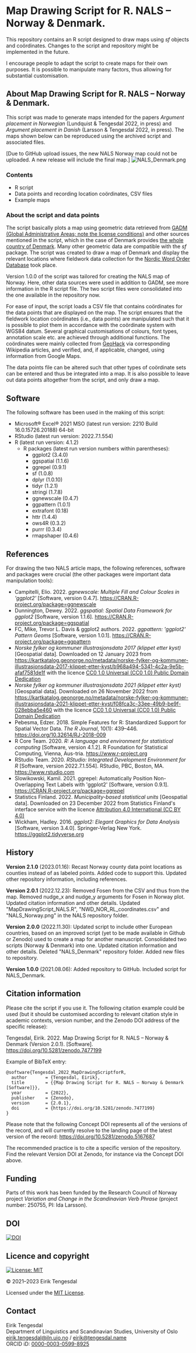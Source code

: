 # Map Drawing Script for R. NALS – Norway & Denmark.
This repository contains an R script designed to draw maps using *sf* objects and coördinates. Changes to the script and repository might be implemented in the future.

I encourage people to adapt the script to create maps for their own purposes. It is possible to manipulate many factors, thus allowing for substantial customisation.

## About Map Drawing Script for R. NALS – Norway & Denmark.
This script was made to generate maps intended for the papers *Argument placement in Norwegian* (Lundquist & Tengesdal 2022, in press) and *Argument placement in Danish* (Larsson & Tengesdal 2022, in press). The maps shown below can be reproduced using the archived script and associated files.

[Due to GitHub upload issues, the new NALS Norway map could not be uploaded. A new release will include the final map.]
![NALS_Denmark.png](https://github.com/EirikTengesdal/MapDrawingScriptforR/blob/main/NALS/NALS_Denmark.png)

### Contents
* R script
* Data points and recording location coördinates, CSV files
* Example maps

### About the script and data points
The script basically plots a map using geometric data retrieved from [GADM (Global Administrative Areas; note the license conditions)](https://gadm.org/license.html) and other sources mentioned in the script, which in the case of Denmark provides [the whole country of Denmark](https://biogeo.ucdavis.edu/data/gadm3.6/gpkg/gadm36_DNK_gpkg.zip). Many other geometric data are compatible with the *sf* package. The script was created to draw a map of Denmark and display the relevant locations where fieldwork data collection for the [Nordic Word Order Database](https://www.hf.uio.no/iln/english/about/organization/text-laboratory/projects/nwd/index.html) took place.

Version 1.0.0 of the script was tailored for creating the NALS map of Norway. Here, other data sources were used in addition to GADM, see more information in the R script file. The two script files were consolidated into the one available in the repository now.

For ease of input, the script loads a CSV file that contains coördinates for the data points that are displayed on the map. The script ensures that the fieldwork location coördinates (i.e., data points) are manipulated such that it is possible to plot them in accordance with the coördinate system with WGS84 datum. Several graphical customisations of colours, font types, annotation scale etc. are achieved through additional functions. The coördinates were mainly collected from [GeoHack](https://geohack.toolforge.org/) via corresponding Wikipedia articles, and verified, and, if applicable, changed, using information from Google Maps.

The data points file can be altered such that other types of coördinate sets can be entered and thus be integrated into a map. It is also possible to leave out data points altogether from the script, and only draw a map.

## Software
The following software has been used in the making of this script:

* Microsoft® Excel® 2021 MSO (latest run version: 2210 Build 16.0.15726.20188) 64-bit
* RStudio (latest run version: 2022.7.1.554)
* R (latest run version: 4.1.2)
  * R packages (latest run version numbers within parentheses):
	  * ggplot2 (3.4.0)
	  * ggspatial (1.1.6)
	  * ggrepel (0.9.1)
	  * sf (1.0.8)
	  * dplyr (1.0.10)
	  * tidyr (1.2.1)
	  * stringi (1.7.8)
	  * ggnewscale (0.4.7)
	  * ggpattern (1.0.1)
	  * extrafont (0.18)
	  * httr (1.4.4)
	  * ows4R (0.3.2)
	  * purrr (0.3.4)
	  * rmapshaper (0.4.6)

## References
For drawing the two NALS article maps, the following references, software and packages were crucial (the other packages were important data manipulation tools):

* Campitelli, Elio. 2022. *ggnewscale: Multiple Fill and Colour Scales in 'ggplot2'* [Software, version 0.4.7]. https://CRAN.R-project.org/package=ggnewscale
* Dunnington, Dewey. 2022. *ggspatial: Spatial Data Framework for ggplot2* [Software, version 1.1.6]. https://CRAN.R-project.org/package=ggspatial
* FC, Mike, Trevor L. Davis & ggplot2 authors. 2022. *ggpattern: 'ggplot2' Pattern Geoms* [Software, version 1.0.1]. https://CRAN.R-project.org/package=ggpattern
* *Norske fylker og kommuner illustrasjonsdata 2017 (klippet etter kyst)* [Geospatial data]. Downloaded on 12 January 2023 from https://kartkatalog.geonorge.no/metadata/norske-fylker-og-kommuner-illustrasjonsdata-2017-klippet-etter-kyst/b968a494-5341-4c2a-9e5b-afaf7581de1f with the licence [CC0 1.0 Universal (CC0 1.0) Public Domain Dedication](https://creativecommons.org/publicdomain/zero/1.0/)
* *Norske fylker og kommuner illustrasjonsdata 2021 (klippet etter kyst)* [Geospatial data]. Downloaded on 26 November 2022 from https://kartkatalog.geonorge.no/metadata/norske-fylker-og-kommuner-illustrasjonsdata-2021-klippet-etter-kyst/f08fca3c-33ee-49b9-be9f-028ebba5e460 with the licence [CC0 1.0 Universal (CC0 1.0) Public Domain Dedication](https://creativecommons.org/publicdomain/zero/1.0/)
* Pebesma, Edzer. 2018. Simple Features for R: Standardized Support for Spatial Vector Data. *The R Journal*, 10(1): 439–446. https://doi.org/10.32614/RJ-2018-009
* R Core Team. 2020. *R: A language and environment for statistical computing* [Software, version 4.1.2]. R Foundation for Statistical Computing, Vienna, Aus-tria. https://www.r-project.org
* RStudio Team. 2020. *RStudio: Integrated Development Environment for R* [Software, version 2022.7.1.554]. RStudio, PBC, Boston, MA. https://www.rstudio.com
* Slowikowski, Kamil. 2021. ggrepel: Automatically Position Non-Overlapping Text Labels with 'ggplot2' [Software, version 0.9.1]. https://CRAN.R-project.org/package=ggrepel
* Statistics Finland. 2022. *Municipality-based statistical units* [Geospatial data]. Downloaded on 23 December 2022 from Statistics Finland's interface service with the licence [Attribution 4.0 International (CC BY 4.0)](https://creativecommons.org/licenses/by/4.0/deed.en)
* Wickham, Hadley. 2016. *ggplot2: Elegant Graphics for Data Analysis* [Software, version 3.4.0]. Springer-Verlag New York. https://ggplot2.tidyverse.org

## History
**Version 2.1.0** (2023.01.16): Recast Norway county data point locations as counties instead of as labeled points. Added code to support this. Updated other repository information, including references.

**Version 2.0.1** (2022.12.23): Removed Fosen from the CSV and thus from the map. Removed nudge_x and nudge_y arguments for Fosen in Norway plot. Updated citation information and other details. Updated "MapDrawingScript_NALS.R", "NWD_NOR_RL_coordinates.csv" and "NALS_Norway.png" in the NALS repository folder.

**Version 2.0.0** (2022.11.30): Updated script to include other European countries, based on an improved script (yet to be made available in Github or Zenodo) used to create a map for another manuscript. Consolidated two scripts (Norway & Denmark) into one. Updated citation information and other details. Deleted "NALS_Denmark" repository folder. Added new files to repository.

**Version 1.0.0** (2021.08.06): Added repository to GitHub. Included script for NALS_Denmark.

## Citation information
Please cite the script if you use it. The following citation example could be used (but it should be customised according to relevant citation style in academic contexts, version number, and the Zenodo DOI address of the specific release):

Tengesdal, Eirik. 2022. Map Drawing Script for R. NALS – Norway & Denmark (Version 2.0.1). [Software]. https://doi.org/10.5281/zenodo.7477199

Example of BibTeX entry:
```
@software{Tengesdal_2022_MapDrawingScriptforR,
  author       = {Tengesdal, Eirik},
  title        = {{Map Drawing Script for R. NALS – Norway & Denmark [Software]}},
  year         = {2022},
  publisher    = {Zenodo},
  version      = {2.0.1},
  doi          = {https://doi.org/10.5281/zenodo.7477199}
}
```

Please note that the following Concept DOI represents all of the versions of the record, and will currently resolve to the landing page of the latest version of the record: https://doi.org/10.5281/zenodo.5167687

The recommended practice is to cite a specific version of the repository. Find the relevant Version DOI at Zenodo, for instance via the Concept DOI above.

## Funding
Parts of this work has been funded by the Research Council of Norway project *Variation and Change in the Scandinavian Verb Phrase* (project number: 250755, PI: Ida Larsson).

## DOI
[![DOI](https://zenodo.org/badge/393439333.svg)](https://zenodo.org/badge/latestdoi/393439333)

## Licence and copyright
[![License: MIT](https://img.shields.io/badge/License-MIT-yellow.svg)](https://opensource.org/licenses/MIT)

© 2021–2023 Eirik Tengesdal

Licensed under the [MIT License](LICENSE).

## Contact
Eirik Tengesdal  
Department of Linguistics and Scandinavian Studies, University of Oslo  
eirik.tengesdal@iln.uio.no / eirik@tengesdal.name  
ORCID iD: [0000-0003-0599-8925](https://orcid.org/0000-0003-0599-8925)
